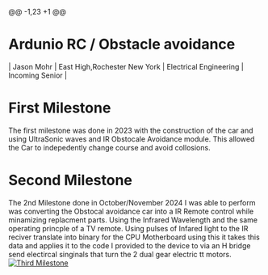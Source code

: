 @@ -1,23 +1 @@
# Ardunio RC / Obstacle avoidance 

| Jason Mohr | East High,Rochester New York | Electrical Engineering | Incoming Senior |
 # First Milestone
  
The first milestone was done in 2023 with the construction of the car and using UltraSonic waves and IR Obstocale Avoidance module. This allowed the Car to indepedently change course and avoid collosions.

# Second Milestone
The 2nd Milestone done in October/November 2024 I was able to perform was converting the Obstocal avoidance car into a IR Remote control while minamizing replacment parts.
Using the Infrared Wavelength and the same operating princple of a TV remote. Using pulses of Infared light to the IR reciver translate into binary for the CPU Motherboard using this it takes this data and applies it to the code I provided to the device to via an H bridge send electircal singinals that turn the 2 dual gear electric tt motors.
[![Third Milestone](https://img.youtube.com/vi/GmOdrWnKn7I?si=4XiB-Z9GkZ__zgnq/0.jpg)](https://www.youtube.com/watch?v=GmOdrWnKn7I?si=4XiB-Z9GkZ__zgnq)
